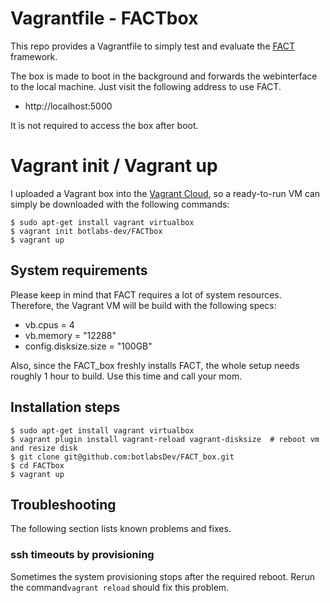# Vagrantfile  - FACTbox
This repo provides a Vagrantfile to simply test and evaluate the [FACT](https://github.com/fkie-cad/FACT_core) framework.

The box is made to boot in the background and forwards the webinterface to the local machine.
Just visit the following address to use FACT.

* http://localhost:5000

It is not required to access the box after boot.


# Vagrant init / Vagrant up
I uploaded a Vagrant box into the [Vagrant Cloud](https://app.vagrantup.com/botlabs-dev/boxes/FACTbox), so a ready-to-run VM can simply be downloaded with the following commands:

  ```
  $ sudo apt-get install vagrant virtualbox
  $ vagrant init botlabs-dev/FACTbox
  $ vagrant up
  ```


## System requirements
Please keep in mind that FACT requires a lot of system resources. Therefore, the Vagrant VM will be build
with the following specs:

  * vb.cpus = 4
  * vb.memory = "12288"
  * config.disksize.size = "100GB"

Also, since the FACT_box freshly installs FACT, the whole setup needs roughly 1 hour to build. Use this time and call your mom.

## Installation steps

  ```
  $ sudo apt-get install vagrant virtualbox
  $ vagrant plugin install vagrant-reload vagrant-disksize  # reboot vm and resize disk
  $ git clone git@github.com:botlabsDev/FACT_box.git
  $ cd FACTbox
  $ vagrant up
  ```

## Troubleshooting
The following section lists known problems and fixes.

### ssh timeouts by provisioning
Sometimes the system provisioning stops after the required reboot. Rerun the command`vagrant reload` should fix this problem.
